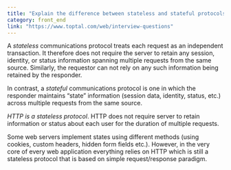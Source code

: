 ```yaml
---
title: "Explain the difference between stateless and stateful protocols. Which type of protocol is HTTP? Explain your answer."
category: front_end
link: "https://www.toptal.com/web/interview-questions"
---
```

A *stateless* communications protocol treats each request as an independent transaction. It therefore does not require the server to retain any session, identity, or status information spanning multiple requests from the same source. Similarly, the requestor can not rely on any such information being retained by the responder.

In contrast, a *stateful* communications protocol is one in which the responder maintains “state” information (session data, identity, status, etc.) across multiple requests from the same source.

*HTTP is a stateless protocol*. HTTP does not require server to retain information or status about each user for the duration of multiple requests.

Some web servers implement states using different methods (using cookies, custom headers, hidden form fields etc.). However, in the very core of every web application everything relies on HTTP which is still a stateless protocol that is based on simple request/response paradigm.
